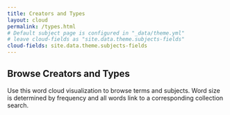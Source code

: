 ```yaml
---
title: Creators and Types
layout: cloud
permalink: /types.html
# Default subject page is configured in "_data/theme.yml"
# leave cloud-fields as "site.data.theme.subjects-fields"
cloud-fields: site.data.theme.subjects-fields
---
```


## Browse Creators and Types

Use this word cloud visualization to browse terms and subjects.
Word size is determined by frequency and all words link to a corresponding collection search.
